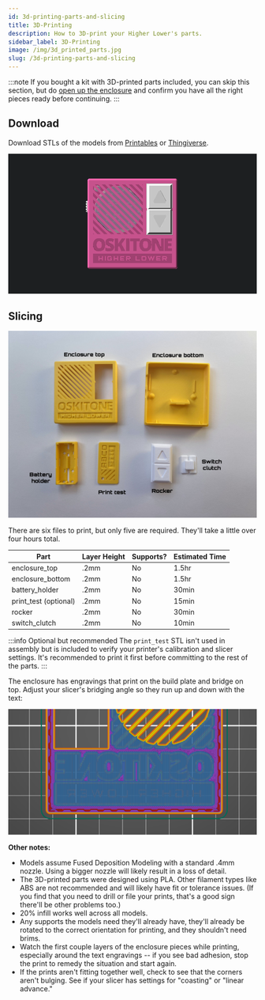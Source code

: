 ```yaml
---
id: 3d-printing-parts-and-slicing
title: 3D-Printing
description: How to 3D-print your Higher Lower's parts.
sidebar_label: 3D-Printing
image: /img/3d_printed_parts.jpg
slug: /3d-printing-parts-and-slicing
---
```


:::note
If you bought a kit with 3D-printed parts included, you can skip this section, but do [open up the enclosure](opening-the-enclosure.md) and confirm you have all the right pieces ready before continuing.
:::

## Download

Download STLs of the models from [Printables](https://www.printables.com/model/1283695-higher-lower-handheld-electronic-game) or [Thingiverse](https://www.thingiverse.com/thing:7027239).

![Higher Lower](/img/header-960-100.gif)

## Slicing

[![3D-printed parts](/img/3d_printed_parts.jpg)](/img/3d_printed_parts.jpg)

There are six files to print, but only five are required. They'll take a little over four hours total.

| Part                  | Layer Height | Supports? | Estimated Time |
| --------------------- | ------------ | --------- | -------------- |
| enclosure_top         | .2mm         | No        | 1.5hr          |
| enclosure_bottom      | .2mm         | No        | 1.5hr          |
| battery_holder        | .2mm         | No        | 30min          |
| print_test (optional) | .2mm         | No        | 15min          |
| rocker                | .2mm         | No        | 30min          |
| switch_clutch         | .2mm         | No        | 10min          |

:::info Optional but recommended
The `print_test` STL isn't used in assembly but is included to verify your printer's calibration and slicer settings. It's recommended to print it first before committing to the rest of the parts.
:::

The enclosure has engravings that print on the build plate and bridge on top. Adjust your slicer's bridging angle so they run up and down with the text:

[![bridging angle set correct](/img/bridging-angle.png)](/img/bridging-angle.png)

**Other notes:**

- Models assume Fused Deposition Modeling with a standard .4mm nozzle. Using a bigger nozzle will likely result in a loss of detail.
- The 3D-printed parts were designed using PLA. Other filament types like ABS are not recommended and will likely have fit or tolerance issues. (If you find that you need to drill or file your prints, that's a good sign there'll be other problems too.)
- 20% infill works well across all models.
- Any supports the models need they'll already have, they'll already be rotated to the correct orientation for printing, and they shouldn't need brims.
- Watch the first couple layers of the enclosure pieces while printing, especially around the text engravings -- if you see bad adhesion, stop the print to remedy the situation and start again.
- If the prints aren't fitting together well, check to see that the corners aren't bulging. See if your slicer has settings for "coasting" or "linear advance."
